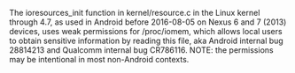 The ioresources_init function in kernel/resource.c in the Linux kernel through 4.7, as used in Android before 2016-08-05 on Nexus 6 and 7 (2013) devices, uses weak permissions for /proc/iomem, which allows local users to obtain sensitive information by reading this file, aka Android internal bug 28814213 and Qualcomm internal bug CR786116. NOTE: the permissions may be intentional in most non-Android contexts.